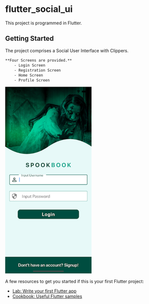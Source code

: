# flutter_social_ui

This project is programmed in Flutter.

## Getting Started

The project comprises a Social User Interface with Clippers.
```
**Four Screens are provided.**
    - Login Screen
    - Registration Screen
    - Home Screen
    - Profile Screen
```

<img src="Screenshot1.png" height="600">

A few resources to get you started if this is your first Flutter project:

- [Lab: Write your first Flutter app](https://flutter.dev/docs/get-started/codelab)
- [Cookbook: Useful Flutter samples](https://flutter.dev/docs/cookbook)


